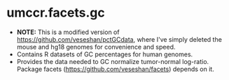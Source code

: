 # umccr.facets.gc

* __NOTE:__ This is a modified version of <https://github.com/veseshan/pctGCdata>,
  where I've simply deleted the mouse and hg18 genomes for convenience and speed.
* Contains R datasets of GC percentages for human genomes.
* Provides the data needed to GC normalize tumor-normal log-ratio.
Package facets (<https://github.com/veseshan/facets>) depends on it.

